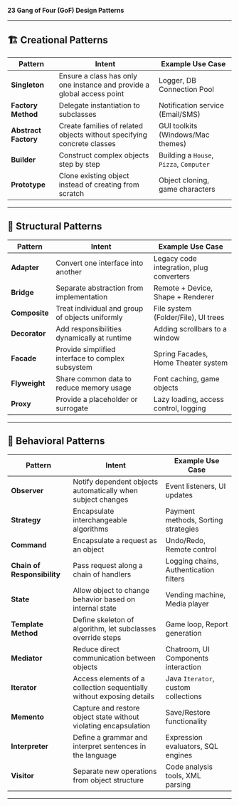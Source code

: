 **23 Gang of Four (GoF) Design Patterns**

---

## 🏗️ **Creational Patterns**

| Pattern              | Intent                                                                 | Example Use Case                        |
| -------------------- | ---------------------------------------------------------------------- | --------------------------------------- |
| **Singleton**        | Ensure a class has only one instance and provide a global access point | Logger, DB Connection Pool              |
| **Factory Method**   | Delegate instantiation to subclasses                                   | Notification service (Email/SMS)        |
| **Abstract Factory** | Create families of related objects without specifying concrete classes | GUI toolkits (Windows/Mac themes)       |
| **Builder**          | Construct complex objects step by step                                 | Building a `House`, `Pizza`, `Computer` |
| **Prototype**        | Clone existing object instead of creating from scratch                 | Object cloning, game characters         |

---

## 🧱 **Structural Patterns**

| Pattern       | Intent                                            | Example Use Case                         |
| ------------- | ------------------------------------------------- | ---------------------------------------- |
| **Adapter**   | Convert one interface into another                | Legacy code integration, plug converters |
| **Bridge**    | Separate abstraction from implementation          | Remote + Device, Shape + Renderer        |
| **Composite** | Treat individual and group of objects uniformly   | File system (Folder/File), UI trees      |
| **Decorator** | Add responsibilities dynamically at runtime       | Adding scrollbars to a window            |
| **Facade**    | Provide simplified interface to complex subsystem | Spring Facades, Home Theater system      |
| **Flyweight** | Share common data to reduce memory usage          | Font caching, game objects               |
| **Proxy**     | Provide a placeholder or surrogate                | Lazy loading, access control, logging    |

---

## 🤝 **Behavioral Patterns**

| Pattern                     | Intent                                                                | Example Use Case                       |
| --------------------------- | --------------------------------------------------------------------- | -------------------------------------- |
| **Observer**                | Notify dependent objects automatically when subject changes           | Event listeners, UI updates            |
| **Strategy**                | Encapsulate interchangeable algorithms                                | Payment methods, Sorting strategies    |
| **Command**                 | Encapsulate a request as an object                                    | Undo/Redo, Remote control              |
| **Chain of Responsibility** | Pass request along a chain of handlers                                | Logging chains, Authentication filters |
| **State**                   | Allow object to change behavior based on internal state               | Vending machine, Media player          |
| **Template Method**         | Define skeleton of algorithm, let subclasses override steps           | Game loop, Report generation           |
| **Mediator**                | Reduce direct communication between objects                           | Chatroom, UI Components interaction    |
| **Iterator**                | Access elements of a collection sequentially without exposing details | Java `Iterator`, custom collections    |
| **Memento**                 | Capture and restore object state without violating encapsulation      | Save/Restore functionality             |
| **Interpreter**             | Define a grammar and interpret sentences in the language              | Expression evaluators, SQL engines     |
| **Visitor**                 | Separate new operations from object structure                         | Code analysis tools, XML parsing       |

---


